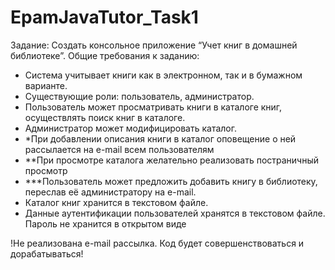 # EpamJavaTutor_Task1

Задание: 
Создать консольное приложение “Учет книг в домашней библиотеке”.
Общие требования к заданию:
- Система учитывает книги как в электронном, так и в бумажном варианте.
- Существующие роли: пользователь, администратор.
- Пользователь может просматривать книги в каталоге книг, осуществлять поиск
книг в каталоге.
- Администратор может модифицировать каталог.
- *При добавлении описания книги в каталог оповещение о ней рассылается на
e-mail всем пользователям
- **При просмотре каталога желательно реализовать постраничный просмотр
- ***Пользователь может предложить добавить книгу в библиотеку, переслав её
администратору на e-mail.
- Каталог книг хранится в текстовом файле.
- Данные аутентификации пользователей хранятся в текстовом файле. Пароль
не хранится в открытом виде

!Не реализована e-mail рассылка. Код будет совершенствоваться и дорабатываться!
